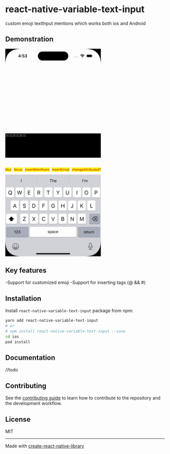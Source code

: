 # react-native-variable-text-input

custom emoji textInput mentions which works both ios and Android

## Demonstration

<img src="./gifs/demo.gif?raw=true" width="60%">

## Key features

-Support for customized emoji
-Support for inserting tags (@ && #)

## Installation

Install `react-native-variable-text-input` package from npm:

```sh
yarn add react-native-variable-text-input
# or
# npm install react-native-variable-text-input --save
cd ios
pod install
```

## Documentation

//todo

## Contributing

See the [contributing guide](CONTRIBUTING.md) to learn how to contribute to the repository and the development workflow.

## License

MIT

---

Made with [create-react-native-library](https://github.com/callstack/react-native-builder-bob)
